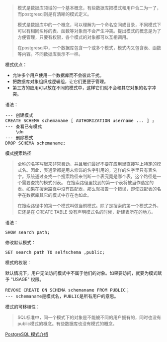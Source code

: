 <blockquote>模式是数据库领域的一个基本概念，有些数据库把模式和用户合二为一了，而postgresql则是有清晰的模式定义。

模式是数据库中的一个概念，可以理解为一个命名空间或目录，不同模式下可以有相同名称的表、函数等对象而不会产生冲突。提出模式的概念是为了方便管理，只要有权限，各个模式的对象都可以互相调用。

在postgresql中，一个数据库包含一个或多个模式，模式内又包含表、函数等内容。不同数据库表示不一样。</blockquote>
模式优点：

<ul>
 	<li>允许多个用户使用一个数据库而不会彼此干扰。</li>
 	<li>把数据库对象组织成逻辑组，让它们更便于管理。</li>
 	<li>第三方的应用可以放在不同的模式中，这样它们就不会和其它对象的名字冲突。</li>
</ul>
语法：
<pre class="EnlighterJSRAW" data-enlighter-language="postgresql" data-enlighter-theme="atomic">--- 创建模式
CREATE SCHEMA schemaname [ AUTHORIZATION username ... ] ;
--- 查看已有模式
    \dn
--- 删除模式
DROP SCHEMA schemaname;
</pre>
模式搜索路径
<blockquote>全称的名字写起来非常费劲，并且我们最好不要在应用里直接写上特定的模式名。因此，表通常都是用未修饰的名字引用的，这样的名字里只有表名字。系统通过查找一个搜索路径来判断一个表究竟是哪个表，这个路径是一个需要查找的模式列表。 在搜索路径里找到的第一个表将被当作选定的表。如果在搜索路径中没有匹配表，那么就报告一个错误，即使匹配表的名字在数据库其它的模式中存在也如此。

在搜索路径中的第一个模式叫做当前模式。除了是搜索的第一个模式之外， 它还是在 CREATE TABLE 没有声明模式名的时候，新建表所在的地方。</blockquote>
语法：
<pre class="EnlighterJSRAW" data-enlighter-language="postgresql" data-enlighter-theme="atomic">SHOW search_path;</pre>
修改默认模式：
<pre class="EnlighterJSRAW" data-enlighter-language="postgresql" data-enlighter-theme="atomic">SET search_path TO selfschema ,public;</pre>
模式的权限：

默认情况下，用户无法访问模式中不属于他们的对象。如果要访问，就要为模式赋予 "USAGE" 权限。
<pre class="EnlighterJSRAW" data-enlighter-language="postgresql" data-enlighter-theme="atomic">REVOKE CREATE ON SCHEMA schemaname FROM PUBLIC；
--- schemaname是模式名，PUBLIC是所有用户的意思。</pre>
模式的可移植性：
<blockquote>SQL标准中，同一个模式下的对象是不能被不同的用户拥有的，同时也没有public模式的概念。有些数据库也没有模式的概念。</blockquote>
<a href="https://blog.csdn.net/hmxz2nn/article/details/82715192?ops_request_misc=%257B%2522request%255Fid%2522%253A%2522167662430316782425147057%2522%252C%2522scm%2522%253A%252220140713.130102334..%2522%257D&amp;request_id=167662430316782425147057&amp;biz_id=0&amp;utm_medium=distribute.pc_search_result.none-task-blog-2~all~sobaiduend~default-1-82715192-null-null.142^v73^control,201^v4^add_ask,239^v2^insert_chatgpt&amp;utm_term=psql%20%E6%A8%A1%E5%BC%8F&amp;spm=1018.2226.3001.4187">PostgreSQL 模式介绍</a>

